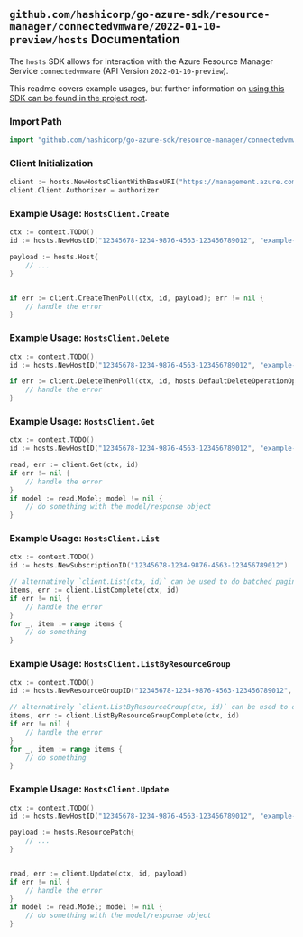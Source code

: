 
## `github.com/hashicorp/go-azure-sdk/resource-manager/connectedvmware/2022-01-10-preview/hosts` Documentation

The `hosts` SDK allows for interaction with the Azure Resource Manager Service `connectedvmware` (API Version `2022-01-10-preview`).

This readme covers example usages, but further information on [using this SDK can be found in the project root](https://github.com/hashicorp/go-azure-sdk/tree/main/docs).

### Import Path

```go
import "github.com/hashicorp/go-azure-sdk/resource-manager/connectedvmware/2022-01-10-preview/hosts"
```


### Client Initialization

```go
client := hosts.NewHostsClientWithBaseURI("https://management.azure.com")
client.Client.Authorizer = authorizer
```


### Example Usage: `HostsClient.Create`

```go
ctx := context.TODO()
id := hosts.NewHostID("12345678-1234-9876-4563-123456789012", "example-resource-group", "hostValue")

payload := hosts.Host{
	// ...
}


if err := client.CreateThenPoll(ctx, id, payload); err != nil {
	// handle the error
}
```


### Example Usage: `HostsClient.Delete`

```go
ctx := context.TODO()
id := hosts.NewHostID("12345678-1234-9876-4563-123456789012", "example-resource-group", "hostValue")

if err := client.DeleteThenPoll(ctx, id, hosts.DefaultDeleteOperationOptions()); err != nil {
	// handle the error
}
```


### Example Usage: `HostsClient.Get`

```go
ctx := context.TODO()
id := hosts.NewHostID("12345678-1234-9876-4563-123456789012", "example-resource-group", "hostValue")

read, err := client.Get(ctx, id)
if err != nil {
	// handle the error
}
if model := read.Model; model != nil {
	// do something with the model/response object
}
```


### Example Usage: `HostsClient.List`

```go
ctx := context.TODO()
id := hosts.NewSubscriptionID("12345678-1234-9876-4563-123456789012")

// alternatively `client.List(ctx, id)` can be used to do batched pagination
items, err := client.ListComplete(ctx, id)
if err != nil {
	// handle the error
}
for _, item := range items {
	// do something
}
```


### Example Usage: `HostsClient.ListByResourceGroup`

```go
ctx := context.TODO()
id := hosts.NewResourceGroupID("12345678-1234-9876-4563-123456789012", "example-resource-group")

// alternatively `client.ListByResourceGroup(ctx, id)` can be used to do batched pagination
items, err := client.ListByResourceGroupComplete(ctx, id)
if err != nil {
	// handle the error
}
for _, item := range items {
	// do something
}
```


### Example Usage: `HostsClient.Update`

```go
ctx := context.TODO()
id := hosts.NewHostID("12345678-1234-9876-4563-123456789012", "example-resource-group", "hostValue")

payload := hosts.ResourcePatch{
	// ...
}


read, err := client.Update(ctx, id, payload)
if err != nil {
	// handle the error
}
if model := read.Model; model != nil {
	// do something with the model/response object
}
```

